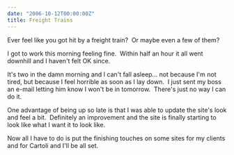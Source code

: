 ```yaml
---
date: "2006-10-12T00:00:00Z"
title: Freight Trains
---
```

Ever feel like you got hit by a freight train?  Or maybe even a few of them?

I got to work this morning feeling fine.  Within half an hour it all went downhill and I haven't felt OK since.

It's two in the damn morning and I can't fall asleep... not because I'm not tired, but because I feel horrible as soon as I lay down.  I just sent my boss an e-mail letting him know I won't be in tomorrow.  There's just no way I can do it.

One advantage of being up so late is that I was able to update the site's look and feel a bit.  Definitely an improvement and the site is finally starting to look like what I want it to look like.

Now all I have to do is put the finishing touches on some sites for my clients and for Cartoli and I'll be all set.

